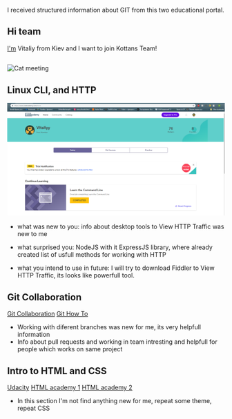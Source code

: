 I received structured information about GIT from this two educational portal.

## Hi team
[I'm](https://github.com/V1taliy) Vitaliy from Kiev and I want to join Kottans Team!
##
![Cat meeting](https://media.giphy.com/media/eXTue7sCt6ZvG/giphy.gif)

## Linux CLI, and HTTP
![CodeAcademy](task_linux_cli/comandLine.png)

* what was new to you: 
info about desktop tools to View HTTP Traffic was new to me
* what surprised you:
NodeJS with it ExpressJS library, where already created list of usfull methods for working with HTTP

* what you intend to use in future:
I will try to download Fiddler to View HTTP Traffic, its looks like powerfull tool.

## Git Collaboration
[Git Collaboration](../task_git_collaboration\githubColaboration.png)
[Git How To](../task_git_collaboration\howToGit.png)

+ Working with diferent branches was new for me, its very helpfull information
+ Info about pull requests and working in team intresting and helpfull for people which works on same project

## Intro to HTML and CSS
[Udacity](../task_html_css_intro\Udacity_HTML&CSS.png)
[HTML academy 1](../task_html_css_intro\HTML_academy1.png)
[HTML academy 2](../task_html_css_intro\HTML_academy2.png)

+ In this section I'm not find anything new for me, repeat some theme, repeat CSS 